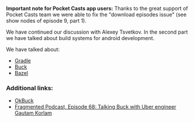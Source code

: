 **Important note for Pocket Casts app users:**
Thanks to the great support of Pocket Casts team we were able to fix the "download episodes issue" (see show nodes of episode 9, part 1).

We have continued our discussion with Alexey Tsvetkov. In the second part we have talked about build systems for android development.

We have talked about:

 - [Gradle](https://gradle.org)
 - [Buck](https://buckbuild.com)
 - [Bazel](https://bazel.build)

### Additional links:

 - [OkBuck](https://github.com/uber/okbuck)
 - [Fragmented Podcast, Episode 68: Talking Buck with Uber engineer Gautam Korlam](http://fragmentedpodcast.com/episodes/68/)
